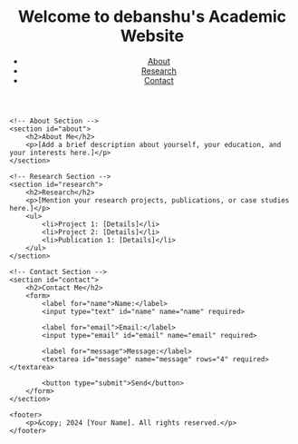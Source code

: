 <!DOCTYPE html>
<html lang="en">
<head>
    <meta charset="UTF-8">
    <meta name="viewport" content="width=device-width, initial-scale=1.0">
    <title>Academic Portfolio</title>
    <link rel="stylesheet" href="style.css">
</head>
<body>
    <!-- Header Section -->
    <header>
        <h1>Welcome to debanshu's Academic Website</h1>
        <nav>
            <ul>
                <li><a href="#about">About</a></li>
                <li><a href="#research">Research</a></li>
                <li><a href="#contact">Contact</a></li>
            </ul>
        </nav>
    </header>

    <!-- About Section -->
    <section id="about">
        <h2>About Me</h2>
        <p>[Add a brief description about yourself, your education, and your interests here.]</p>
    </section>

    <!-- Research Section -->
    <section id="research">
        <h2>Research</h2>
        <p>[Mention your research projects, publications, or case studies here.]</p>
        <ul>
            <li>Project 1: [Details]</li>
            <li>Project 2: [Details]</li>
            <li>Publication 1: [Details]</li>
        </ul>
    </section>

    <!-- Contact Section -->
    <section id="contact">
        <h2>Contact Me</h2>
        <form>
            <label for="name">Name:</label>
            <input type="text" id="name" name="name" required>

            <label for="email">Email:</label>
            <input type="email" id="email" name="email" required>

            <label for="message">Message:</label>
            <textarea id="message" name="message" rows="4" required></textarea>

            <button type="submit">Send</button>
        </form>
    </section>

    <footer>
        <p>&copy; 2024 [Your Name]. All rights reserved.</p>
    </footer>
</body>
</html>

